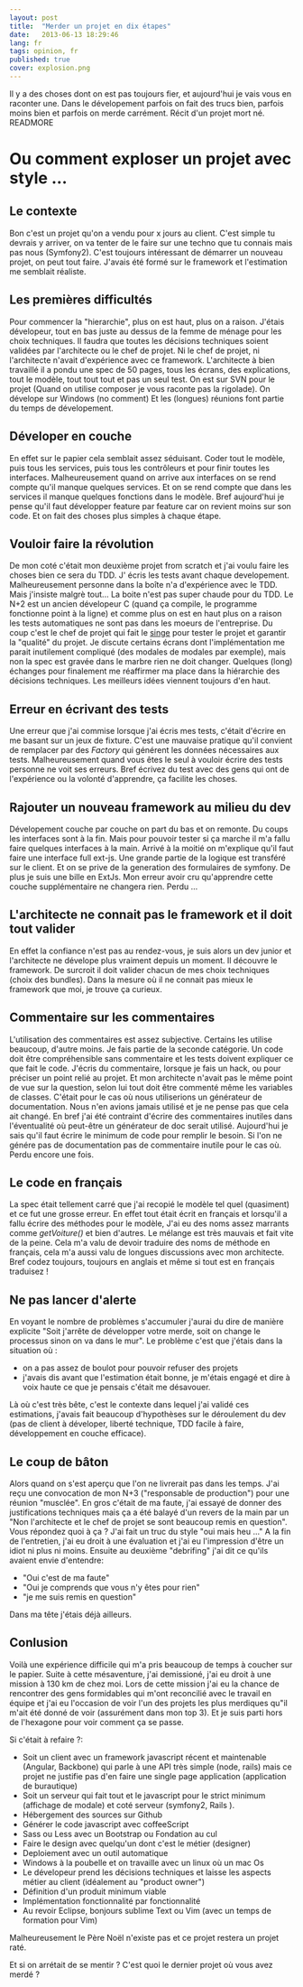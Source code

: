 ```yaml
---
layout: post
title:  "Merder un projet en dix étapes"
date:   2013-06-13 18:29:46
lang: fr
tags: opinion, fr
published: true
cover: explosion.png
---
```



Il y a des choses dont on est pas toujours fier, et aujourd'hui je vais vous en raconter une. 
Dans le dévelopement parfois on fait des trucs bien, parfois moins bien et parfois on merde carrément. 
Récit d'un projet mort né.
READMORE
# Ou comment exploser un projet avec style ...
## Le contexte 
Bon c'est un projet qu'on a vendu pour x jours au client. C'est simple tu devrais y arriver, on va tenter de le faire sur une techno que tu connais mais pas nous (Symfony2). C'est toujours intéressant de démarrer un nouveau projet, on peut tout faire. 
J'avais été formé sur le framework et l'estimation me semblait réaliste. 

## Les premières difficultés
Pour commencer la "hierarchie", plus on est haut, plus on a raison. 
J'étais dévelopeur, tout en bas juste au dessus de la femme de ménage pour les choix techniques. 
Il faudra que toutes les décisions techniques soient validées par l'architecte ou le chef de projet.
Ni le chef de projet, ni l'architecte n'avait d'expérience avec ce framework.
L'architecte à bien travaillé il a pondu une spec de 50 pages, tous les écrans, des explications, tout le modèle, tout tout tout et pas un seul test. 
On est sur SVN pour le projet (Quand on utilise composer je vous raconte pas la rigolade). 
On dévelope sur Windows (no comment)
Et les (longues) réunions font partie du temps de dévelopement.

## Déveloper en couche
En effet sur le papier cela semblait assez séduisant. Coder tout le modèle, puis tous les services, puis tous les contrôleurs et pour finir toutes les interfaces. 
Malheureusement quand on arrive aux interfaces on se rend compte qu'il manque quelques services. Et on se rend compte que dans les services il manque quelques fonctions dans le modèle. Bref aujourd'hui je pense qu'il faut développer feature par feature car on revient moins sur son code. Et on fait des choses plus simples à chaque étape.

## Vouloir faire la révolution
De mon coté c'était mon deuxième projet from scratch et j'ai voulu faire les choses bien ce sera du TDD.
J' écris les tests avant chaque developement. Malheureusement personne dans la boîte n'a d'expérience avec le TDD. Mais j'insiste malgrè tout...
La boite n'est pas super chaude pour du TDD. Le N+2 est un ancien dévelopeur C (quand ça compile, le programme fonctionne point à la ligne) et comme plus on est en haut plus on a raison les tests automatiques ne sont pas dans les moeurs de l'entreprise.
Du coup c'est le chef de projet qui fait le [singe](/slide/2013/05/27/hiring-monjey-vs-bdd.html) pour tester le projet et garantir la "qualité" du projet. 
Je discute certains écrans dont l'implémentation me parait inutilement compliqué (des modales de modales par exemple), mais non la spec est gravée dans le marbre rien ne doit changer. 
Quelques (long) échanges pour finalement me réaffirmer ma place dans la hiérarchie des décisions techniques. 
Les meilleurs idées viennent toujours d'en haut.

## Erreur en écrivant des tests
Une erreur que j'ai commise lorsque j'ai écris mes tests, c'était d'écrire en me basant sur un jeux de fixture. 
C'est une mauvaise pratique qu'il convient de remplacer par des _Factory_ qui générent les données nécessaires aux tests.
Malheureusement quand vous êtes le seul à vouloir écrire des tests personne ne voit ses erreurs.
Bref écrivez du test avec des gens qui ont de l'expérience ou la volonté d'apprendre, ça facilite les choses.

## Rajouter un nouveau framework au milieu du dev
Dévelopement couche par couche on part du bas et on remonte. 
Du coups les interfaces sont à la fin. Mais pour pouvoir tester si ça marche il m'a fallu faire quelques interfaces à la main. 
Arrivé à la moitié on m'explique qu'il faut faire une interface full ext-js. Une grande partie de la logique est transféré sur le client.
Et on se prive de la generation des formulaires de symfony. De plus je suis une bille en ExtJs. 
Mon erreur avoir cru qu'apprendre cette couche supplémentaire ne changera rien. Perdu ...

## L'architecte ne connait pas le framework et il doit tout valider
En effet la confiance n'est pas au rendez-vous, je suis alors un dev junior et l'architecte ne dévelope plus vraiment depuis un moment.
Il découvre le framework. De surcroit il doit valider chacun de mes choix techniques (choix des bundles). 
Dans la mesure où il ne connait pas mieux le framework que moi, je trouve ça curieux. 

## Commentaire sur les commentaires
L'utilisation des commentaires est assez subjective. Certains les utilise beaucoup, d'autre moins. 
Je fais partie de la seconde catégorie. Un code doit être compréhensible sans commentaire et les tests doivent expliquer ce que fait le code. 
J'écris du commentaire, lorsque je fais un hack, ou pour préciser un point relié au projet. 
Et mon architecte n'avait pas le même point de vue sur la question, selon lui tout doit être commenté même les variables de classes. 
C'était pour le cas où nous utiliserions un générateur de documentation. 
Nous n'en avions jamais utilisé et je ne pense pas que cela ait changé. 
En bref j'ai été contraint d'écrire des commentaires inutiles dans l'éventualité où peut-être un générateur de doc serait utilisé.
Aujourd'hui je sais qu'il faut écrire le minimum de code pour remplir le besoin. 
Si l'on ne génére pas de documentation pas de commentaire inutile pour le cas où. Perdu encore une fois. 

## Le code en français
La spec était tellement carré que j'ai recopié le modèle tel quel (quasiment) et ce fut une grosse erreur.
En effet tout était écrit en français et lorsqu'il a fallu écrire des méthodes pour le modèle, 
J'ai eu des noms assez marrants comme _getVoiture()_ et bien d'autres. Le mélange est très mauvais et fait vite de la peine. 
Cela m'a valu de devoir traduire des noms de méthode en français, cela m'a aussi valu de longues discussions avec mon architecte.
Bref codez toujours, toujours en anglais et même si tout est en français traduisez !

## Ne pas lancer d'alerte
En voyant le nombre de problèmes s'accumuler j'aurai du dire de manière explicite "Soit j'arrête de développer votre merde, soit on change le processus sinon on va dans le mur".
Le problème c'est que j'étais dans la situation où :
- on a pas assez de boulot pour pouvoir refuser des projets
- j'avais dis avant que l'estimation était bonne, je m'étais engagé et dire à voix haute ce que je pensais c'était me désavouer. 

Là où c'est très bête, c'est le contexte dans lequel j'ai validé ces estimations, j'avais fait beaucoup d'hypothèses sur le déroulement du dev (pas de client à déveloper, liberté technique, TDD facile à faire, développement en couche efficace). 

## Le coup de bâton
Alors quand on s'est aperçu que l'on ne livrerait pas dans les temps. J'ai reçu une convocation de mon N+3 ("responsable de production") pour une réunion "musclée".
En gros c'était de ma faute, j'ai essayé de donner des justifications techniques mais ça a été balayé d'un revers de la main par un "Non l'architecte et le chef de projet se sont beaucoup remis en question". Vous répondez quoi à ça ? J'ai fait un truc du style "oui mais heu ..."
A la fin de l'entretien, j'ai eu droit à une évaluation et j'ai eu l'impression d'être un idiot ni plus ni moins.
Ensuite au deuxième "debrifing" j'ai dit ce qu'ils avaient envie d'entendre: 
- "Oui c'est de ma faute"
- "Oui je comprends que vous n'y êtes pour rien" 
- "je me suis remis en question" 

Dans ma tête j'étais déjà ailleurs.

## Conlusion
Voilà une expérience difficile qui m'a pris beaucoup de temps à coucher sur le papier. 
Suite à cette mésaventure, j'ai demissioné, j'ai eu droit à une mission à 130 km de chez moi.
Lors de cette mission j'ai eu la chance de rencontrer des gens formidables qui m'ont reconcilié avec le travail en équipe et j'ai eu l'occasion de voir l'un des projets les plus merdiques qu"il m'ait été donné de voir (assurément dans mon top 3). 
Et je suis parti hors de l'hexagone pour voir comment ça se passe. 

Si c'était à refaire ?:

- Soit un client avec un framework javascript récent et maintenable (Angular, Backbone) qui parle à une API très simple (node, rails) mais ce projet ne justifie pas d'en faire une single page application (application de burautique)
- Soit un serveur qui fait tout et le javascript pour le strict minimum (affichage de modale) et coté serveur (symfony2, Rails ).
- Hébergement des sources sur Github
- Générer le code javascript avec coffeeScript
- Sass ou Less avec un Bootstrap ou Fondation au cul 
- Faire le design avec quelqu'un dont c'est le métier (designer)
- Deploiement avec un outil automatique
- Windows à la poubelle et on travaille avec un linux où un mac Os
- Le dévelopeur prend les décisions techniques et laisse les aspects métier au client (idéalement au "product owner")
- Définition d'un produit minimum viable 
- Implémentation fonctionnalité par fonctionnalité
- Au revoir Eclipse, bonjours sublime Text ou Vim (avec un temps de formation pour Vim)

Malheureusement le Père Noël n'existe pas et ce projet restera un projet raté. 

Et si on arrétait de se mentir ? C'est quoi le dernier projet où vous avez merdé ?